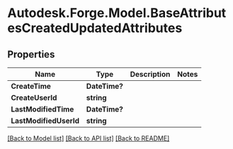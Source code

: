 # Autodesk.Forge.Model.BaseAttributesCreatedUpdatedAttributes
## Properties

Name | Type | Description | Notes
------------ | ------------- | ------------- | -------------
**CreateTime** | **DateTime?** |  | 
**CreateUserId** | **string** |  | 
**LastModifiedTime** | **DateTime?** |  | 
**LastModifiedUserId** | **string** |  | 

[[Back to Model list]](../README.md#documentation-for-models) [[Back to API list]](../README.md#documentation-for-api-endpoints) [[Back to README]](../README.md)

